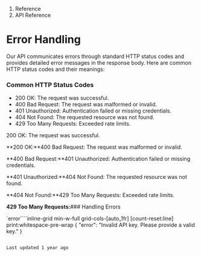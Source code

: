 1. Reference
2. API Reference

# Error Handling

Our API communicates errors through standard HTTP status codes and provides detailed error messages in the response body. Here are common HTTP status codes and their meanings:

### Common HTTP Status Codes

- 200 OK: The request was successful.
- 400 Bad Request: The request was malformed or invalid.
- 401 Unauthorized: Authentication failed or missing credentials.
- 404 Not Found: The requested resource was not found.
- 429 Too Many Requests: Exceeded rate limits.

200 OK: The request was successful.

**200 OK:**400 Bad Request: The request was malformed or invalid.

**400 Bad Request:**401 Unauthorized: Authentication failed or missing credentials.

**401 Unauthorized:**404 Not Found: The requested resource was not found.

**404 Not Found:**429 Too Many Requests: Exceeded rate limits.

**429 Too Many Requests:**### Handling Errors

`error````inline-grid min-w-full grid-cols-[auto_1fr] [count-reset:line] print:whitespace-pre-wrap
{
  "error": "Invalid API key. Please provide a valid key."
}
```

Last updated 1 year ago
